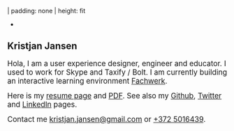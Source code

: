 | padding: none
| height: fit

<f-image src="./kristjan_jansen.jpg" />

-

<section style="padding: var(--base6);">

# Kristjan Jansen

<big>Hola, I am a user experience designer, engineer and educator. I used to work for Skype and Taxify&nbsp;/&nbsp;Bolt. I am currently building an interactive learning environment <a href="https://designstem.github.io/fachwerk">Fachwerk</a>.</big>

<big>Here is my <a href="./resume">resume page</a> and <a href="./resume/kristjan_jansen_resume.pdf">PDF</a>. See also my [Github](http://github.com/kristjanjansen), [Twitter](http://twitter.com/kristjanjansen) and [LinkedIn](http://ee.linkedin.com/pub/kristjan-jansen/15/b06/778) pages.</big>

<big>Contact me kristjan.jansen@gmail.com or [+372 5016439](tel:+3725016439).</big>

</section>